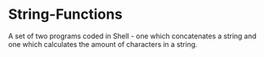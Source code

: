 # String-Functions
A set of two programs coded in Shell - one which concatenates a string and one which calculates the amount of characters in a string.
